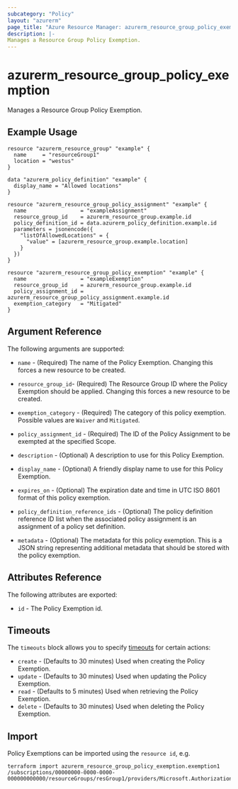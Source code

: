 ```yaml
---
subcategory: "Policy"
layout: "azurerm"
page_title: "Azure Resource Manager: azurerm_resource_group_policy_exemption"
description: |-
Manages a Resource Group Policy Exemption.
---
```


# azurerm_resource_group_policy_exemption

Manages a Resource Group Policy Exemption.

## Example Usage

```hcl
resource "azurerm_resource_group" "example" {
  name     = "resourceGroup1"
  location = "westus"
}

data "azurerm_policy_definition" "example" {
  display_name = "Allowed locations"
}

resource "azurerm_resource_group_policy_assignment" "example" {
  name                 = "exampleAssignment"
  resource_group_id    = azurerm_resource_group.example.id
  policy_definition_id = data.azurerm_policy_definition.example.id
  parameters = jsonencode({
    "listOfAllowedLocations" = {
      "value" = [azurerm_resource_group.example.location]
    }
  })
}

resource "azurerm_resource_group_policy_exemption" "example" {
  name                 = "exampleExemption"
  resource_group_id    = azurerm_resource_group.example.id
  policy_assignment_id = azurerm_resource_group_policy_assignment.example.id
  exemption_category   = "Mitigated"
}
```

## Argument Reference

The following arguments are supported:

* `name` - (Required) The name of the Policy Exemption. Changing this forces a new resource to be created.

* `resource_group_id`- (Required) The Resource Group ID where the Policy Exemption should be applied. Changing this forces a new resource to be created.

* `exemption_category` - (Required) The category of this policy exemption. Possible values are `Waiver` and `Mitigated`.

* `policy_assignment_id` - (Required) The ID of the Policy Assignment to be exempted at the specified Scope.

* `description` - (Optional) A description to use for this Policy Exemption.

* `display_name` - (Optional) A friendly display name to use for this Policy Exemption.

* `expires_on` - (Optional) The expiration date and time in UTC ISO 8601 format of this policy exemption.

* `policy_definition_reference_ids` - (Optional) The policy definition reference ID list when the associated policy assignment is an assignment of a policy set definition.

* `metadata` - (Optional) The metadata for this policy exemption. This is a JSON string representing additional metadata that should be stored with the policy exemption.

## Attributes Reference

The following attributes are exported:

* `id` - The Policy Exemption id.

## Timeouts

The `timeouts` block allows you to specify [timeouts](https://www.terraform.io/docs/configuration/resources.html#timeouts) for certain actions:

* `create` - (Defaults to 30 minutes) Used when creating the Policy Exemption.
* `update` - (Defaults to 30 minutes) Used when updating the Policy Exemption.
* `read` - (Defaults to 5 minutes) Used when retrieving the Policy Exemption.
* `delete` - (Defaults to 30 minutes) Used when deleting the Policy Exemption.

## Import

Policy Exemptions can be imported using the `resource id`, e.g.

```shell
terraform import azurerm_resource_group_policy_exemption.exemption1  /subscriptions/00000000-0000-0000-000000000000/resourceGroups/resGroup1/providers/Microsoft.Authorization/policyExemptions/exemption1
```
